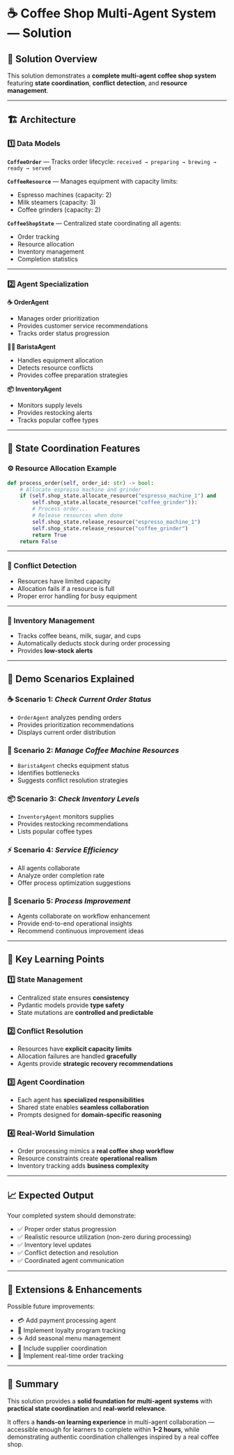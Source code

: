 # ☕ Coffee Shop Multi-Agent System — Solution

## 🎯 Solution Overview

This solution demonstrates a **complete multi-agent coffee shop system** featuring **state coordination**, **conflict detection**, and **resource management**.

---

## 🏗️ Architecture

### 1️⃣ Data Models

**`CoffeeOrder`** — Tracks order lifecycle:
`received → preparing → brewing → ready → served`

**`CoffeeResource`** — Manages equipment with capacity limits:

* Espresso machines (capacity: 2)
* Milk steamers (capacity: 3)
* Coffee grinders (capacity: 2)

**`CoffeeShopState`** — Centralized state coordinating all agents:

* Order tracking
* Resource allocation
* Inventory management
* Completion statistics

---

### 2️⃣ Agent Specialization

**☕ OrderAgent**

* Manages order prioritization
* Provides customer service recommendations
* Tracks order status progression

**👨‍🍳 BaristaAgent**

* Handles equipment allocation
* Detects resource conflicts
* Provides coffee preparation strategies

**📦 InventoryAgent**

* Monitors supply levels
* Provides restocking alerts
* Tracks popular coffee types

---

## 🔄 State Coordination Features

### ⚙️ Resource Allocation Example

```python
def process_order(self, order_id: str) -> bool:
    # Allocate espresso machine and grinder
    if (self.shop_state.allocate_resource("espresso_machine_1") and
        self.shop_state.allocate_resource("coffee_grinder")):
        # Process order...
        # Release resources when done
        self.shop_state.release_resource("espresso_machine_1")
        self.shop_state.release_resource("coffee_grinder")
        return True
    return False
```

---

### 🚨 Conflict Detection

* Resources have limited capacity
* Allocation fails if a resource is full
* Proper error handling for busy equipment

---

### 🧾 Inventory Management

* Tracks coffee beans, milk, sugar, and cups
* Automatically deducts stock during order processing
* Provides **low-stock alerts**

---

## 🎪 Demo Scenarios Explained

### ☕ Scenario 1: *Check Current Order Status*

* `OrderAgent` analyzes pending orders
* Provides prioritization recommendations
* Displays current order distribution

### 🔧 Scenario 2: *Manage Coffee Machine Resources*

* `BaristaAgent` checks equipment status
* Identifies bottlenecks
* Suggests conflict resolution strategies

### 📦 Scenario 3: *Check Inventory Levels*

* `InventoryAgent` monitors supplies
* Provides restocking recommendations
* Lists popular coffee types

### ⚡ Scenario 4: *Service Efficiency*

* All agents collaborate
* Analyze order completion rate
* Offer process optimization suggestions

### 🔁 Scenario 5: *Process Improvement*

* Agents collaborate on workflow enhancement
* Provide end-to-end operational insights
* Recommend continuous improvement ideas

---

## 🚀 Key Learning Points

### 1️⃣ State Management

* Centralized state ensures **consistency**
* Pydantic models provide **type safety**
* State mutations are **controlled and predictable**

### 2️⃣ Conflict Resolution

* Resources have **explicit capacity limits**
* Allocation failures are handled **gracefully**
* Agents provide **strategic recovery recommendations**

### 3️⃣ Agent Coordination

* Each agent has **specialized responsibilities**
* Shared state enables **seamless collaboration**
* Prompts designed for **domain-specific reasoning**

### 4️⃣ Real-World Simulation

* Order processing mimics a **real coffee shop workflow**
* Resource constraints create **operational realism**
* Inventory tracking adds **business complexity**

---

## 📈 Expected Output

Your completed system should demonstrate:

* ✅ Proper order status progression
* ✅ Realistic resource utilization (non-zero during processing)
* ✅ Inventory level updates
* ✅ Conflict detection and resolution
* ✅ Coordinated agent communication

---

## 🔧 Extensions & Enhancements

Possible future improvements:

* 💳 Add payment processing agent
* 🎁 Implement loyalty program tracking
* ☕ Add seasonal menu management
* 🚚 Include supplier coordination
* 📱 Implement real-time order tracking

---

## 🏁 Summary

This solution provides a **solid foundation for multi-agent systems** with **practical state coordination** and **real-world relevance**.

It offers a **hands-on learning experience** in multi-agent collaboration — accessible enough for learners to complete within **1–2 hours**, while demonstrating authentic coordination challenges inspired by a real coffee shop.

